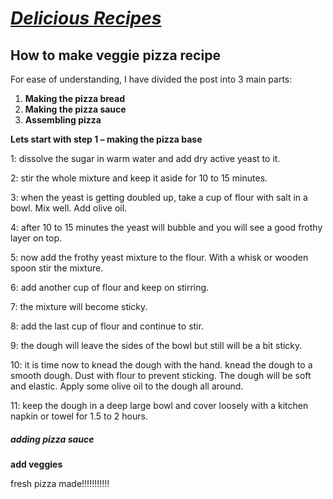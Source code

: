 # ***<u>Delicious Recipes</u>***

## How to make veggie pizza recipe

For ease of understanding, I have divided the post into 3 main parts:

1. **Making the pizza bread**
2. **Making the pizza sauce**
3. **Assembling pizza**

**Lets start with step 1 – making the pizza base**

1: dissolve the sugar in warm water and add dry active yeast to it.

2: stir the whole mixture and keep it aside for 10 to 15 minutes.

3: when the yeast is getting doubled up, take a cup of flour with salt in a bowl. Mix well. Add olive oil.

4: after 10 to 15 minutes the yeast will bubble and you will see a good frothy layer on top.

5: now add the frothy yeast mixture to the flour. With a whisk or wooden spoon stir the mixture.

6: add another cup of flour and keep on stirring.

7: the mixture will become sticky.

8: add the last cup of flour and continue to stir.

9: the dough will leave the sides of the bowl but still will be a bit sticky.

10: it is time now to knead the dough with the hand. knead the dough to a smooth dough. Dust with flour to prevent sticking. The dough will be soft and elastic. Apply some olive oil to the dough all around.

11: keep the dough in a deep large bowl and cover loosely with a kitchen napkin or towel for 1.5 to 2 hours.

##### adding pizza sauce

**add veggies**

fresh pizza  made!!!!!!!!!!!

